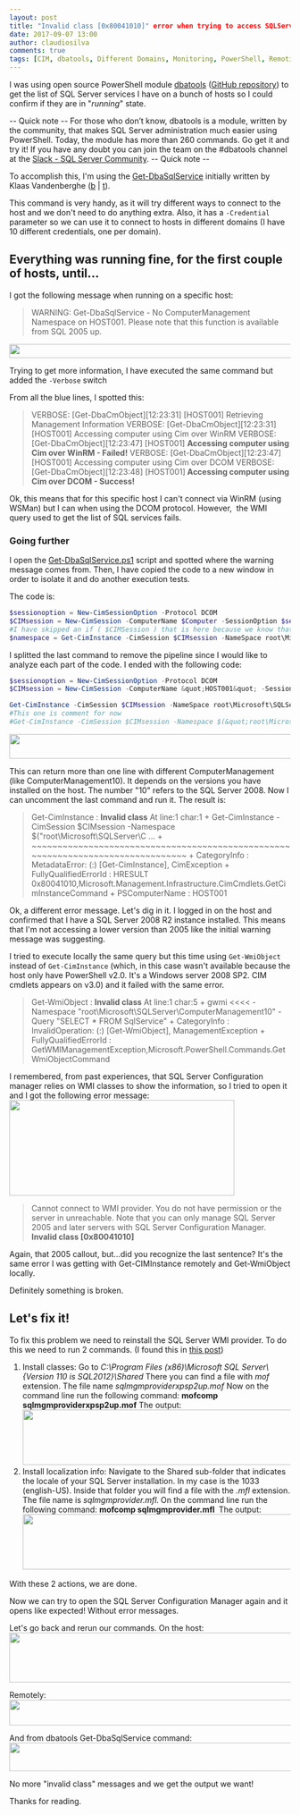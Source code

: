 ```yaml
---
layout: post
title: "Invalid class [0x80041010]" error when trying to access SQLServer's WMI classes
date: 2017-09-07 13:00
author: claudiosilva
comments: true
tags: [CIM, dbatools, Different Domains, Monitoring, PowerShell, Remoting, SQLServer, syndicated, WMI]
---
```

I was using open source PowerShell module <a href="http://dbatools.io" target="_blank" rel="noopener">dbatools</a> (<a href="https://github.com/sqlcollaborative/dbatools" target="_blank" rel="noopener">GitHub repository</a>) to get the list of SQL Server services I have on a bunch of hosts so I could confirm if they are in "<em>running</em>" state.

-- Quick note --
For those who don’t know, dbatools is a module, written by the community, that makes SQL Server administration much easier using PowerShell. Today, the module has more than 260 commands. Go get it and try it! If you have any doubt you can join the team on the #dbatools channel at the <a href="http://dbatools.io/slack" target="_blank" rel="noopener">Slack - SQL Server Community</a>.
-- Quick note --

To accomplish this, I'm using the <a href="https://dbatools.io/functions/get-dbasqlservice/" target="_blank" rel="noopener">Get-DbaSqlService</a> initially written by Klaas Vandenberghe (<a href="https://powerdba.eu/" target="_blank" rel="noopener">b</a> \| <a href="https://twitter.com/powerdbaklaas" target="_blank" rel="noopener">t</a>).

This command is very handy, as it will try different ways to connect to the host and we don't need to do anything extra. Also, it has a `-Credential` parameter so we can use it to connect to hosts in different domains (I have 10 different credentials, one per domain).

<h2>Everything was running fine, for the first couple of hosts, until...</h2>

I got the following message when running on a specific host:

<blockquote>WARNING: Get-DbaSqlService - No ComputerManagement Namespace on HOST001. Please note that this function is available from SQL 2005 up.</blockquote>

<a href="https://claudioessilva.github.io/img//2017/09/warning_get-dbasqlservice_2005.png"><img class="aligncenter wp-image-540 size-full" src="https://claudioessilva.github.io/img//2017/09/warning_get-dbasqlservice_2005.png" alt="" width="968" height="25" /></a>

Trying to get more information, I have executed the same command but added the `-Verbose` switch

From all the blue lines, I spotted this:

<blockquote>VERBOSE: [Get-DbaCmObject][12:23:31] [HOST001] Retrieving Management Information
VERBOSE: [Get-DbaCmObject][12:23:31] [HOST001] Accessing computer using Cim over WinRM
VERBOSE: [Get-DbaCmObject][12:23:47] [HOST001] <b>Accessing computer using Cim over WinRM - Failed!</b>
VERBOSE: [Get-DbaCmObject][12:23:47] [HOST001] Accessing computer using Cim over DCOM
VERBOSE: [Get-DbaCmObject][12:23:48] [HOST001]<b> Accessing computer using Cim over DCOM - Success!</b></blockquote>

Ok, this means that for this specific host I can't connect via WinRM (using WSMan) but I can when using the DCOM protocol. However,  the WMI query used to get the list of SQL services fails.

<h3>Going further</h3>

I open the <a href="https://github.com/sqlcollaborative/dbatools/blob/master/functions/Get-DbaSqlService.ps1" target="_blank" rel="noopener">Get-DbaSqlService.ps1</a> script and spotted where the warning message comes from. Then, I have copied the code to a new window in order to isolate it and do another execution tests.

The code is:

``` powershell
$sessionoption = New-CimSessionOption -Protocol DCOM
$CIMsession = New-CimSession -ComputerName $Computer -SessionOption $sessionoption -ErrorAction SilentlyContinue -Credential $Credential
#I have skipped an if ( $CIMSession ) that is here because we know that works.
$namespace = Get-CimInstance -CimSession $CIMsession -NameSpace root\Microsoft\SQLServer -ClassName &quot;__NAMESPACE&quot; -Filter &quot;Name Like 'ComputerManagement%'&quot; -ErrorAction SilentlyContinue |Where-Object {(Get-CimInstance -CimSession $CIMsession -Namespace $(&quot;root\Microsoft\SQLServer\&quot; + $_.Name) -Query &quot;SELECT * FROM SqlService&quot; -ErrorAction SilentlyContinue).count -gt 0}
```

I splitted the last command to remove the pipeline since I would like to analyze each part of the code. I ended with the following code:

``` powershell
$sessionoption = New-CimSessionOption -Protocol DCOM
$CIMsession = New-CimSession -ComputerName &quot;HOST001&quot; -SessionOption $sessionoption -ErrorAction Continue -Credential $Credentials -Verbose

Get-CimInstance -CimSession $CIMsession -NameSpace root\Microsoft\SQLServer -Query &quot;Select * FROM __NAMESPACE WHERE Name Like 'ComputerManagement%'&quot;
#This one is comment for now
#Get-CimInstance -CimSession $CIMsession -Namespace $(&quot;root\Microsoft\SQLServer\ComputerManagement10&quot;) -Query &quot;SELECT * FROM SqlService&quot;
```

<a href="https://claudioessilva.github.io/img//2017/09/output_select__namespace_computermanagement1.png"><img class="aligncenter wp-image-545 size-large" src="https://claudioessilva.github.io/img//2017/09/output_select__namespace_computermanagement1.png?w=656" alt="" width="656" height="44" /></a>

This can return more than one line with different ComputerManagement (like ComputerManagement10). It depends on the versions you have installed on the host. The number "10" refers to the SQL Server 2008.
Now I can uncomment the last command and run it. The result is:

<blockquote>Get-CimInstance : <strong>Invalid class</strong>
At line:1 char:1
+ Get-CimInstance -CimSession $CIMsession -Namespace $("root\Microsoft\SQLServer\C ...
+ ~~~~~~~~~~~~~~~~~~~~~~~~~~~~~~~~~~~~~~~~~~~~~~~~~~~~~~~~~~~~~~~~~~~~~~~~~~~~~~~~
+ CategoryInfo : MetadataError: (:) [Get-CimInstance], CimException
+ FullyQualifiedErrorId : HRESULT 0x80041010,Microsoft.Management.Infrastructure.CimCmdlets.GetCimInstanceCommand
+ PSComputerName : HOST001</blockquote>

Ok, a different error message. Let's dig in it. I logged in on the host and confirmed that I have a SQL Server 2008 R2 instance installed. This means that I'm not accessing a lower version than 2005 like the initial warning message was suggesting.

I tried to execute locally the same query but this time using `Get-WmiObject` instead of `Get-CimInstance` (which, in this case wasn't available because the host only have PowerShell v2.0. It's a Windows server 2008 SP2. CIM cmdlets appears on v3.0) and it failed with the same error.

<blockquote>Get-WmiObject : <strong>Invalid class</strong>
At line:1 char:5
+ gwmi &lt;&lt;&lt;&lt; -Namespace "root\Microsoft\SQLServer\ComputerManagement10" -Query "SELECT * FROM SqlService"
+ CategoryInfo : InvalidOperation: (:) [Get-WmiObject], ManagementException
+ FullyQualifiedErrorId : GetWMIManagementException,Microsoft.PowerShell.Commands.GetWmiObjectCommand</blockquote>

I remembered, from past experiences, that SQL Server Configuration manager relies on WMI classes to show the information, so I tried to open it and I got the following error message:
<img class="size-full wp-image-542 aligncenter" src="https://claudioessilva.github.io/img//2017/09/sqlserverconfigurationmanager_invalidclass_error.png" alt="" width="403" height="171" />

<blockquote>Cannot connect to WMI provider. You do not have permission or the server in unreachable. Note that you can only manage SQL Server 2005 and later servers with SQL Server Configuration Manager.
<strong>Invalid class [0x80041010]</strong></blockquote>

Again, that 2005 callout, but...did you recognize the last sentence? It's the same error I was getting with Get-CIMInstance remotely and Get-WmiObject locally.

Definitely something is broken.

<h2>Let's fix it!</h2>

To fix this problem we need to reinstall the SQL Server WMI provider. To do this we need to run 2 commands. (I found this in <a href="http://www.chongchonggou.com/g_852406064.html" target="_blank" rel="noopener">this post</a>)

<ol>
    <li>Install classes:
Go to <em>C:\Program Files (x86)\Microsoft SQL Server\{Version 110 is SQL2012}\Shared</em>
There you can find a file with <em>mof</em> extension. The file name <em>sqlmgmproviderxpsp2up.mof</em>
Now on the command line run the following command:
<strong>mofcomp sqlmgmproviderxpsp2up.mof</strong>
The output:
<a href="https://claudioessilva.github.io/img//2017/09/output_mofcomp_mof.png"><img class="aligncenter size-full wp-image-546" src="https://claudioessilva.github.io/img//2017/09/output_mofcomp_mof.png" alt="" width="642" height="99" /></a></li>
    <li>Install localization info:
Navigate to the Shared sub-folder that indicates the locale of your SQL Server installation. In my case is the 1033 (english-US).
Inside that folder you will find a file with the <em>.mfl</em> extension. The file name is <em>sqlmgmprovider.mfl.</em><strong> </strong>On the command line run the following command:
<strong>mofcomp sqlmgmprovider.mfl </strong>
The output:
<a href="https://claudioessilva.github.io/img//2017/09/output_mofcomp_mfl.png"><img class="aligncenter size-full wp-image-547" src="https://claudioessilva.github.io/img//2017/09/output_mofcomp_mfl.png" alt="" width="645" height="99" /></a></li>
</ol>

With these 2 actions, we are done.

Now we can try to open the SQL Server Configuration Manager again and it opens like expected! Without error messages.

Let's go back and rerun our commands.
On the host:
<a href="https://claudioessilva.github.io/img//2017/09/output_gwmi_locally_ok.png"><img class="aligncenter size-large wp-image-548" src="https://claudioessilva.github.io/img//2017/09/output_gwmi_locally_ok.png?w=656" alt="" width="656" height="89" /></a>

Remotely:
<a href="https://claudioessilva.github.io/img//2017/09/output_getciminstance_remotely_ok.png"><img class="aligncenter size-large wp-image-549" src="https://claudioessilva.github.io/img//2017/09/output_getciminstance_remotely_ok.png?w=656" alt="" width="656" height="46" /></a>

And from dbatools Get-DbaSqlService command:
<a href="https://claudioessilva.github.io/img//2017/09/output_get-dbasqlservice_ok.png"><img class="aligncenter size-large wp-image-550" src="https://claudioessilva.github.io/img//2017/09/output_get-dbasqlservice_ok.png?w=656" alt="" width="656" height="51" /></a>

No more "invalid class" messages and we get the output we want!

Thanks for reading.
